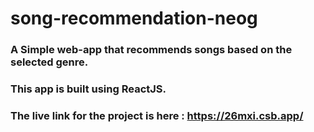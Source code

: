 # song-recommendation-neog
### A Simple web-app that recommends songs based on the selected genre.
### This app is built using ReactJS.
### The live link for the project is here : https://26mxi.csb.app/

